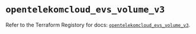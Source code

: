 # `opentelekomcloud_evs_volume_v3`

Refer to the Terraform Registory for docs: [`opentelekomcloud_evs_volume_v3`](https://www.terraform.io/docs/providers/opentelekomcloud/r/evs_volume_v3).
